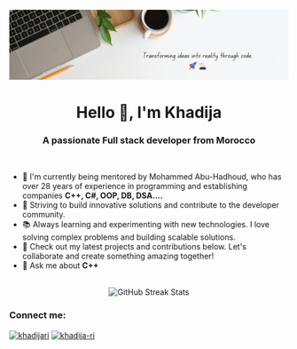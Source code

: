 <!--Banner-->
![Banner Image](./banner-1.jpg)


<h1 align="center">Hello 👋, I'm Khadija</h1>
<h3 align="center">A passionate Full stack developer from Morocco</h3>
<br>

- 🚀 I'm currently being mentored by Mohammed Abu-Hadhoud, who has over 28 years of experience in programming and establishing companies **C++, C#, OOP, DB, DSA....**
- 🎯 Striving to build innovative solutions and contribute to the developer community.
- 📚 Always learning and experimenting with new technologies. I love solving complex problems and building scalable solutions.
- 📝 Check out my latest projects and contributions below. Let's collaborate and create something amazing together!
- 💬 Ask me about **C++**

<br>
<div align="center">
  <img src="https://github-readme-streak-stats.herokuapp.com/?user=khadijari" alt="GitHub Streak Stats">
</div>

<h3 align="left">Connect me:</h3>

<p align="left">
<a href="https://x.com/AlgorithmicLady" target="blank"><img align="center" src="https://raw.githubusercontent.com/rahuldkjain/github-profile-readme-generator/master/src/images/icons/Social/twitter.svg" alt="khadijari" height="30" width="40" /></a>
<a href="https://www.linkedin.com/in/khadija-ri-67269a294/" target="blank"><img align="center" src="https://raw.githubusercontent.com/rahuldkjain/github-profile-readme-generator/master/src/images/icons/Social/linked-in-alt.svg" alt="khadija-ri" height="30" width="40" /></a>
</p>



